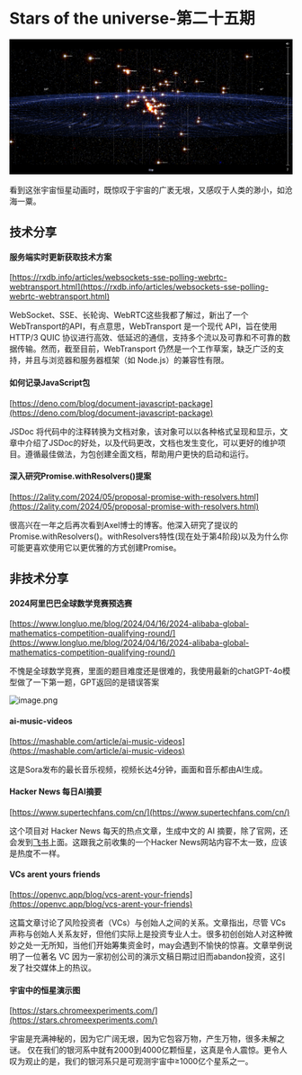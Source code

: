 # Stars of the universe-第二十五期

![image.png](../public/images/Snipaste_2024-05-20_18-49-32.png)

看到这张宇宙恒星动画时，既惊叹于宇宙的广袤无垠，又感叹于人类的渺小，如沧海一粟。
## 技术分享

#### 服务端实时更新获取技术方案

[https://rxdb.info/articles/websockets-sse-polling-webrtc-webtransport.html](https://rxdb.info/articles/websockets-sse-polling-webrtc-webtransport.html)

WebSocket、SSE、长轮询、WebRTC这些我都了解过，新出了一个WebTransport的API，有点意思，WebTransport 是一个现代 API，旨在使用 HTTP/3 QUIC 协议进行高效、低延迟的通信，支持多个流以及可靠和不可靠的数据传输。然而，截至目前，WebTransport 仍然是一个工作草案，缺乏广泛的支持，并且与浏览器和服务器框架（如 Node.js）的兼容性有限。

#### 如何记录JavaScript包
[https://deno.com/blog/document-javascript-package](https://deno.com/blog/document-javascript-package)

JSDoc 将代码中的注释转换为文档对象，该对象可以以各种格式呈现和显示，文章中介绍了JSDoc的好处，以及代码更改，文档也发生变化，可以更好的维护项目。遵循最佳做法，为包创建全面文档，帮助用户更快的启动和运行。


#### 深入研究Promise.withResolvers()提案

[https://2ality.com/2024/05/proposal-promise-with-resolvers.html](https://2ality.com/2024/05/proposal-promise-with-resolvers.html)

很高兴在一年之后再次看到Axel博士的博客。他深入研究了提议的Promise.withResolvers()。withResolvers特性(现在处于第4阶段)以及为什么你可能更喜欢使用它以更优雅的方式创建Promise。

## 非技术分享
#### 2024阿里巴巴全球数学竞赛预选赛

[https://www.longluo.me/blog/2024/04/16/2024-alibaba-global-mathematics-competition-qualifying-round/](https://www.longluo.me/blog/2024/04/16/2024-alibaba-global-mathematics-competition-qualifying-round/)

不愧是全球数学竞赛，里面的题目难度还是很难的，我使用最新的chatGPT-4o模型做了一下第一题，GPT返回的是错误答案

![image.png](https://cdn.nlark.com/yuque/0/2024/png/12537228/1715912748326-4ac1ed69-cbab-48cb-9280-fecf110d8cc1.png#averageHue=%23f9f8f6&clientId=uc51e48a7-2185-4&from=paste&height=711&id=ua02e712e&originHeight=711&originWidth=786&originalType=binary&ratio=1&rotation=0&showTitle=false&size=77617&status=done&style=none&taskId=u9f63f464-ef56-4954-b56a-9635d30c5ac&title=&width=786)


#### ai-music-videos

[https://mashable.com/article/ai-music-videos](https://mashable.com/article/ai-music-videos)

这是Sora发布的最长音乐视频，视频长达4分钟，画面和音乐都由AI生成。

#### Hacker News 每日AI摘要

[https://www.supertechfans.com/cn/](https://www.supertechfans.com/cn/)

这个项目对 Hacker News 每天的热点文章，生成中文的 AI 摘要，除了官网，还会发到[飞书](https://lw9eez9cc6.feishu.cn/wiki/Z408wHLlRi8MdCk6QfacpW6bnB0)上面。这跟我之前收集的一个Hacker News网站内容不太一致，应该是热度不一样。


#### VCs arent yours friends

[https://openvc.app/blog/vcs-arent-your-friends](https://openvc.app/blog/vcs-arent-your-friends)

这篇文章讨论了风险投资者（VCs）与创始人之间的关系。文章指出，尽管 VCs 声称与创始人关系友好，但他们实际上是投资专业人士。很多初创创始人对这种微妙之处一无所知，当他们开始筹集资金时，may会遇到不愉快的惊喜。文章举例说明了一位著名 VC 因为一家初创公司的演示文稿日期过旧而abandon投资，这引发了社交媒体上的热议。


#### 宇宙中的恒星演示图

[https://stars.chromeexperiments.com/](https://stars.chromeexperiments.com/)

宇宙是充满神秘的，因为它广阔无垠，因为它包容万物，产生万物，很多未解之谜。
仅在我们的银河系中就有2000到4000亿颗恒星，这真是令人震惊。更令人叹为观止的是，我们的银河系只是可观测宇宙中≥1000亿个星系之一。
